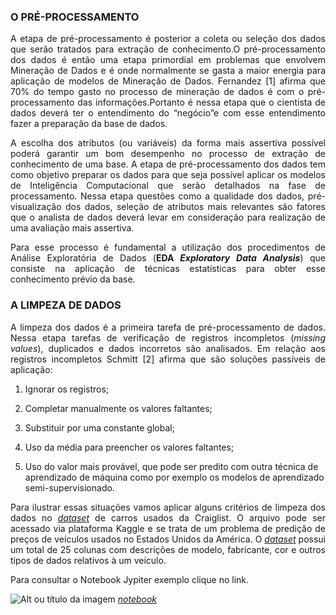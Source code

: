 ### O PRÉ-PROCESSAMENTO

<p align="justify">A etapa de pré-processamento é posterior a coleta ou seleção dos dados que serão tratados para extração de conhecimento.O pré-processamento dos dados é então uma etapa primordial em problemas que envolvem Mineração de Dados e é onde normalmente se gasta a maior energia para aplicação de modelos de Mineração de Dados. Fernandez [1] afirma que 70% do tempo gasto no processo de mineração de dados é com o pré-processamento das informações.Portanto é nessa etapa que o cientista de dados deverá ter o entendimento do “negócio”e com esse entendimento fazer a preparação da base de dados.</p>

<p align="justify">A escolha dos atributos (ou variáveis) da forma mais assertiva possível poderá garantir um bom desempenho no processo de extração de conhecimento de uma base. A etapa de pré-processamento dos dados tem como objetivo preparar os dados para que seja possível aplicar os modelos de Inteligência Computacional que serão detalhados na fase de processamento. Nessa etapa questões como a qualidade dos dados, pré-visualização dos dados, seleção de atributos mais relevantes são fatores que o analista de dados deverá levar em consideração para realização de uma avaliação mais assertiva.</p> 

<p align="justify">Para esse processo é fundamental a utilização dos procedimentos de Análise Exploratória de Dados (<b>EDA <i>Exploratory Data Analysis</i></b>) que consiste na aplicação de técnicas estatísticas para obter esse conhecimento prévio da base.</p> 

### A LIMPEZA DE DADOS

<p align="justify">A limpeza dos dados é a primeira tarefa de pré-processamento de dados. Nessa etapa tarefas de verificação de registros incompletos (<i>missing values</i>), duplicados e dados incorretos são analisados. Em relação aos registros incompletos Schmitt [2] afirma que são soluções passíveis de aplicação:</p>

1. Ignorar os registros;

2. Completar manualmente os valores faltantes;

3. Substituir por uma constante global;

4. Uso da média para preencher os valores faltantes;

5. Uso do valor mais provável, que pode ser predito com outra técnica de aprendizado de máquina como por exemplo os modelos de aprendizado semi-supervisionado.

<p align="justify">Para ilustrar essas situações vamos aplicar alguns critérios de limpeza dos dados no <a href="https://www.kaggle.com/austinreese/craigslist-carstrucks-data"><i>dataset</i></a> de carros usados da Craiglist. O arquivo pode ser acessado via plataforma Kaggle e se trata de um problema de predição de preços de veículos usados no Estados Unidos da América. O <a href="https://www.kaggle.com/austinreese/craigslist-carstrucks-data"><i>dataset</i></a> possui um total de 25 colunas com descrições de modelo, fabricante, cor e outros tipos de dados relativos à um veículo.</p>

<p align="justify">Para consultar o Notebook Jypiter exemplo clique no link.</p>

![Alt ou título da imagem](https://www.flaticon.com/free-icon/file_2570575?term=python&page=1&position=5)
<a href="https://wmpjrufg.github.io/COC0786-e-COC0800/Notebook/notebook1.html"><i>notebook</i></a>
